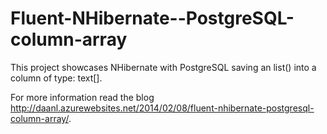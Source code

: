 Fluent-NHibernate--PostgreSQL-column-array
==========================================

This project showcases NHibernate with PostgreSQL saving an list<string>() into a column of type: text[].

For more information read the blog http://daanl.azurewebsites.net/2014/02/08/fluent-nhibernate-postgresql-column-array/.

